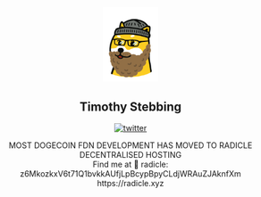 <div id="header" align="center">
  <img src="timothy.png" width="100"/>
  <h2>Timothy Stebbing</h2>
  
[![twitter](https://img.shields.io/twitter/follow/tjstebbing?label=@tjstebbing&style=social)](https://twitter.com/tjstebbing)

</div>

 
<div align="center">  
MOST DOGECOIN FDN DEVELOPMENT HAS MOVED TO RADICLE DECENTRALISED HOSTING <br/>
Find me at 👾 radicle: z6MkozkxV6t71Q1bvkkAUfjLpBcypBpyCLdjWRAuZJAknfXm<br/>
https://radicle.xyz
</div>
